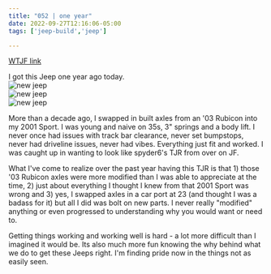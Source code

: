 ```yaml
---
title: "052 | one year"
date: 2022-09-27T12:16:06-05:00
tags: ['jeep-build','jeep']

---
```

[WTJF link]()  

I got this Jeep one year ago today.  
![new jeep](../img/052-jeepontrailer01.jpg)  
![new jeep](../img/052-jeepontrailer02.jpg)  
![new jeep](../img/052-new-jeep.jpg)  

More than a decade ago, I swapped in built axles from an '03 Rubicon into my 2001 Sport. I was young and naive on 35s, 3" springs and a body lift. I never once had issues with track bar clearance, never set bumpstops, never had driveline issues, never had vibes. Everything just fit and worked. I was caught up in wanting to look like spyder6's TJR from over on JF. 

What I've come to realize over the past year having this TJR is that 1) those '03 Rubicon axles were more modified than I was able to appreciate at the time, 2) just about everything I thought I knew from that 2001 Sport was wrong and 3) yes, I swapped axles in a car port at 23 (and thought I was a badass for it) but all I did was bolt on new parts. I never really "modified" anything or even progressed to understanding why you would want or need to. 

Getting things working and working well is hard - a lot more difficult than I imagined it would be. Its also much more fun knowing the why behind what we do to get these Jeeps right. I'm finding pride now in the things not as easily seen. 